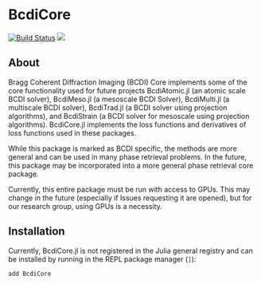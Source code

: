 # BcdiCore

[![Build Status](https://github.com/jmeziere/BcdiCore.jl/actions/workflows/CI.yml/badge.svg?branch=main)](https://github.com/jmeziere/BcdiCore.jl/actions/workflows/CI.yml?query=branch%3Amain) [![](https://img.shields.io/badge/docs-dev-blue.svg)](https://byu-cig.github.io/BcdiCore.jl/dev)

## About

Bragg Coherent Diffraction Imaging (BCDI) Core implements some of the core functionality used for future projects BcdiAtomic.jl (an atomic scale BCDI solver), BcdiMeso.jl (a mesoscale BCDI Solver), BcdiMulti.jl (a multiscale BCDI solver), BcdiTrad.jl (a BCDI solver using projection algorithms), and BcdiStrain (a BCDI solver for mesoscale using projection algorithms). BcdiCore.jl implements the loss functions and derivatives of loss functions used in these packages.

While this package is marked as BCDI specific, the methods are more general and can be used in many phase retrieval problems. In the future, this package may be incorporated into a more general phase retrieval core package.

Currently, this entire package must be run with access to GPUs. This may change in the future (especially if Issues requesting it are opened), but for our research group, using GPUs is a necessity.

## Installation

Currently, BcdiCore.jl is not registered in the Julia general registry and can be installed by running in the REPL package manager (```]```):

```add BcdiCore```
